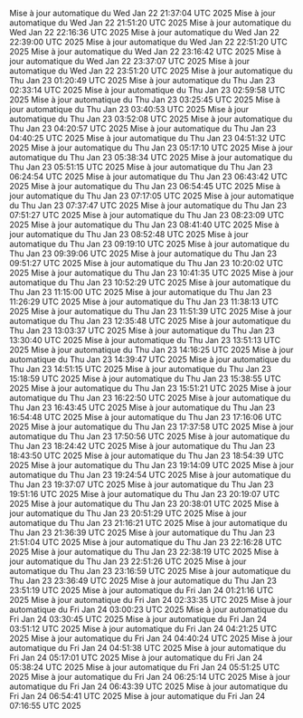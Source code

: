 Mise à jour automatique du Wed Jan 22 21:37:04 UTC 2025
Mise à jour automatique du Wed Jan 22 21:51:20 UTC 2025
Mise à jour automatique du Wed Jan 22 22:16:36 UTC 2025
Mise à jour automatique du Wed Jan 22 22:39:00 UTC 2025
Mise à jour automatique du Wed Jan 22 22:51:20 UTC 2025
Mise à jour automatique du Wed Jan 22 23:16:42 UTC 2025
Mise à jour automatique du Wed Jan 22 23:37:07 UTC 2025
Mise à jour automatique du Wed Jan 22 23:51:20 UTC 2025
Mise à jour automatique du Thu Jan 23 01:20:49 UTC 2025
Mise à jour automatique du Thu Jan 23 02:33:14 UTC 2025
Mise à jour automatique du Thu Jan 23 02:59:58 UTC 2025
Mise à jour automatique du Thu Jan 23 03:25:45 UTC 2025
Mise à jour automatique du Thu Jan 23 03:40:53 UTC 2025
Mise à jour automatique du Thu Jan 23 03:52:08 UTC 2025
Mise à jour automatique du Thu Jan 23 04:20:57 UTC 2025
Mise à jour automatique du Thu Jan 23 04:40:25 UTC 2025
Mise à jour automatique du Thu Jan 23 04:51:32 UTC 2025
Mise à jour automatique du Thu Jan 23 05:17:10 UTC 2025
Mise à jour automatique du Thu Jan 23 05:38:34 UTC 2025
Mise à jour automatique du Thu Jan 23 05:51:15 UTC 2025
Mise à jour automatique du Thu Jan 23 06:24:54 UTC 2025
Mise à jour automatique du Thu Jan 23 06:43:42 UTC 2025
Mise à jour automatique du Thu Jan 23 06:54:45 UTC 2025
Mise à jour automatique du Thu Jan 23 07:17:05 UTC 2025
Mise à jour automatique du Thu Jan 23 07:37:47 UTC 2025
Mise à jour automatique du Thu Jan 23 07:51:27 UTC 2025
Mise à jour automatique du Thu Jan 23 08:23:09 UTC 2025
Mise à jour automatique du Thu Jan 23 08:41:40 UTC 2025
Mise à jour automatique du Thu Jan 23 08:52:48 UTC 2025
Mise à jour automatique du Thu Jan 23 09:19:10 UTC 2025
Mise à jour automatique du Thu Jan 23 09:39:06 UTC 2025
Mise à jour automatique du Thu Jan 23 09:51:27 UTC 2025
Mise à jour automatique du Thu Jan 23 10:20:02 UTC 2025
Mise à jour automatique du Thu Jan 23 10:41:35 UTC 2025
Mise à jour automatique du Thu Jan 23 10:52:29 UTC 2025
Mise à jour automatique du Thu Jan 23 11:15:00 UTC 2025
Mise à jour automatique du Thu Jan 23 11:26:29 UTC 2025
Mise à jour automatique du Thu Jan 23 11:38:13 UTC 2025
Mise à jour automatique du Thu Jan 23 11:51:39 UTC 2025
Mise à jour automatique du Thu Jan 23 12:35:48 UTC 2025
Mise à jour automatique du Thu Jan 23 13:03:37 UTC 2025
Mise à jour automatique du Thu Jan 23 13:30:40 UTC 2025
Mise à jour automatique du Thu Jan 23 13:51:13 UTC 2025
Mise à jour automatique du Thu Jan 23 14:16:25 UTC 2025
Mise à jour automatique du Thu Jan 23 14:39:47 UTC 2025
Mise à jour automatique du Thu Jan 23 14:51:15 UTC 2025
Mise à jour automatique du Thu Jan 23 15:18:59 UTC 2025
Mise à jour automatique du Thu Jan 23 15:38:55 UTC 2025
Mise à jour automatique du Thu Jan 23 15:51:21 UTC 2025
Mise à jour automatique du Thu Jan 23 16:22:50 UTC 2025
Mise à jour automatique du Thu Jan 23 16:43:45 UTC 2025
Mise à jour automatique du Thu Jan 23 16:54:48 UTC 2025
Mise à jour automatique du Thu Jan 23 17:16:06 UTC 2025
Mise à jour automatique du Thu Jan 23 17:37:58 UTC 2025
Mise à jour automatique du Thu Jan 23 17:50:56 UTC 2025
Mise à jour automatique du Thu Jan 23 18:24:42 UTC 2025
Mise à jour automatique du Thu Jan 23 18:43:50 UTC 2025
Mise à jour automatique du Thu Jan 23 18:54:39 UTC 2025
Mise à jour automatique du Thu Jan 23 19:14:09 UTC 2025
Mise à jour automatique du Thu Jan 23 19:24:54 UTC 2025
Mise à jour automatique du Thu Jan 23 19:37:07 UTC 2025
Mise à jour automatique du Thu Jan 23 19:51:16 UTC 2025
Mise à jour automatique du Thu Jan 23 20:19:07 UTC 2025
Mise à jour automatique du Thu Jan 23 20:38:01 UTC 2025
Mise à jour automatique du Thu Jan 23 20:51:29 UTC 2025
Mise à jour automatique du Thu Jan 23 21:16:21 UTC 2025
Mise à jour automatique du Thu Jan 23 21:36:39 UTC 2025
Mise à jour automatique du Thu Jan 23 21:51:04 UTC 2025
Mise à jour automatique du Thu Jan 23 22:16:28 UTC 2025
Mise à jour automatique du Thu Jan 23 22:38:19 UTC 2025
Mise à jour automatique du Thu Jan 23 22:51:26 UTC 2025
Mise à jour automatique du Thu Jan 23 23:16:59 UTC 2025
Mise à jour automatique du Thu Jan 23 23:36:49 UTC 2025
Mise à jour automatique du Thu Jan 23 23:51:19 UTC 2025
Mise à jour automatique du Fri Jan 24 01:21:16 UTC 2025
Mise à jour automatique du Fri Jan 24 02:33:35 UTC 2025
Mise à jour automatique du Fri Jan 24 03:00:23 UTC 2025
Mise à jour automatique du Fri Jan 24 03:30:45 UTC 2025
Mise à jour automatique du Fri Jan 24 03:51:12 UTC 2025
Mise à jour automatique du Fri Jan 24 04:21:25 UTC 2025
Mise à jour automatique du Fri Jan 24 04:40:24 UTC 2025
Mise à jour automatique du Fri Jan 24 04:51:38 UTC 2025
Mise à jour automatique du Fri Jan 24 05:17:01 UTC 2025
Mise à jour automatique du Fri Jan 24 05:38:24 UTC 2025
Mise à jour automatique du Fri Jan 24 05:51:25 UTC 2025
Mise à jour automatique du Fri Jan 24 06:25:14 UTC 2025
Mise à jour automatique du Fri Jan 24 06:43:39 UTC 2025
Mise à jour automatique du Fri Jan 24 06:54:41 UTC 2025
Mise à jour automatique du Fri Jan 24 07:16:55 UTC 2025
